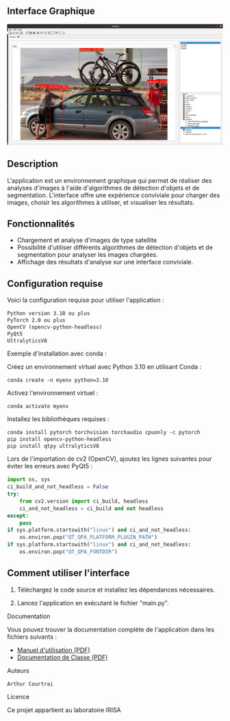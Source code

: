 ## Interface Graphique

![Interface Screenshot](Image/Capture_2.png)

## Description

 L'application est un environnement graphique qui permet de réaliser des analyses d'images à l'aide d'algorithmes de détection d'objets et de segmentation. L'interface offre une expérience conviviale pour charger des images, choisir les algorithmes à utiliser, et visualiser les résultats.

## Fonctionnalités
 
- Chargement et analyse d'images de type satellite
- Possibilité d'utiliser différents algorithmes de détection d'objets et de segmentation pour analyser les images chargées.
- Affichage des résultats d'analyse sur une interface conviviale.

## Configuration requise


Voici la configuration requise pour utiliser l'application :

    Python version 3.10 ou plus
    PyTorch 2.0 ou plus
    OpenCV (opencv-python-headless)
    PyQt5
    UltralyticsV8

Exemple d'installation avec conda :

Créez un environnement virtuel avec Python 3.10 en utilisant Conda :

    conda create -n myenv python=3.10

Activez l'environnement virtuel :

    conda activate myenv

Installez les bibliothèques requises :


    conda install pytorch torchvision torchaudio cpuonly -c pytorch
    pip install opencv-python-headless
    pip install qtpy ultralyticsV8

Lors de l'importation de cv2 (OpenCV), ajoutez les lignes suivantes pour éviter les erreurs avec PyQt5 :

```python
import os, sys
ci_build_and_not_headless = False
try:
    from cv2.version import ci_build, headless
    ci_and_not_headless = ci_build and not headless
except:
    pass
if sys.platform.startswith("linux") and ci_and_not_headless:
    os.environ.pop("QT_QPA_PLATFORM_PLUGIN_PATH")
if sys.platform.startswith("linux") and ci_and_not_headless:
    os.environ.pop("QT_QPA_FONTDIR")
```
## Comment utiliser l'interface

1. Téléchargez le code source et installez les dépendances nécessaires.

6. Lancez l'application en exécutant le fichier "main.py".


Documentation

Vous pouvez trouver la documentation complète de l'application dans les fichiers suivants :

- [Manuel d'utilisation (PDF)](Help/Manuel_d_utilisation.pdf)
- [Documentation de Classe (PDF)](Help/Class_Documentation.pdf)

Auteurs

    Arthur Courtrai 

Licence

Ce projet appartient au laboratoire IRISA



